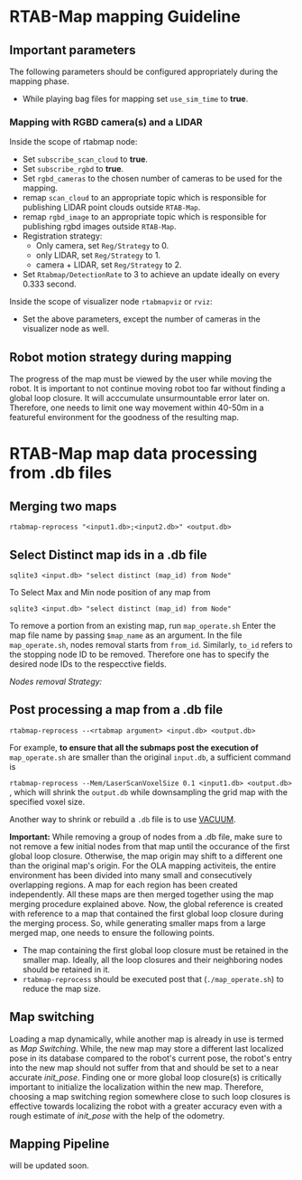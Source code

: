 
# RTAB-Map mapping Guideline

## Important parameters
The following parameters should be configured appropriately during the mapping phase.
* While playing bag files for mapping set `use_sim_time` to **true**.
### Mapping with RGBD camera(s) and a LIDAR
Inside the scope of rtabmap node:
* Set `subscribe_scan_cloud` to **true**.
* Set `subscribe_rgbd` to **true**.
* Set `rgbd_cameras` to the chosen number of cameras to be used for the mapping.
* remap `scan_cloud` to an appropriate topic which is responsible for publishing LIDAR point clouds outside `RTAB-Map`.
* remap `rgbd_image` to an appropriate topic which is responsible for publishing rgbd images outside `RTAB-Map`.
* Registration strategy:  
  * Only camera, set `Reg/Strategy` to 0.
  * only LIDAR, set `Reg/Strategy` to 1.
  * camera + LIDAR, set `Reg/Strategy` to 2.
* Set `Rtabmap/DetectionRate` to 3 to achieve an update ideally on every 0.333 second.
 
Inside the scope of visualizer node `rtabmapviz` or `rviz`:
* Set the above parameters, except the number of cameras in the visualizer node as well.

## Robot motion strategy during mapping
The progress of the map must be viewed by the user while moving the robot. It is important to not continue moving robot too far without finding a global loop closure. It will acccumulate unsurmountable error later on. Therefore, one needs to limit one way movement within 40-50m in a featureful environment for the goodness of the resulting map.
# RTAB-Map map data processing from .db files

## Merging two maps
`rtabmap-reprocess "<input1.db>;<input2.db>" <output.db>`
 
 ## Select Distinct map ids in a .db file

 `sqlite3 <input.db> "select distinct (map_id) from Node"`

 To  Select Max and Min node position of any map from 

`sqlite3 <input.db> "select distinct (map_id) from Node"`

 <!-- --- -->

 To remove a portion from an existing map,
 run `map_operate.sh`
 Enter the map file name by passing `$map_name` as an argument. In the file  `map_operate.sh`, nodes removal starts from `from_id`. Similarly, `to_id` refers to the stopping node ID to be removed. Therefore one has to specify the desired node IDs to the respecctive fields. 

*Nodes removal Strategy:*

 ## Post processing a map from a .db file
`rtabmap-reprocess --<rtabmap argument> <input.db> <output.db>`

For example, **to ensure that all the submaps post the execution of** `map_operate.sh` are smaller than the original `input.db`, a sufficient command is 

`rtabmap-reprocess --Mem/LaserScanVoxelSize 0.1 <input1.db> <output.db>`
, which will shrink the `output.db` while downsampling the grid map with the specified voxel size.

Another way to shrink or rebuild a `.db` file is to use [VACUUM](https://www.sqlite.org/lang_vacuum.html).

**Important:** While removing a group of nodes from a .db file, make sure to not remove a few initial nodes from that map until the occurance of the first global loop closure. Otherwise, the map origin may shift to a different one than the original map's origin. For the OLA mapping activiteis, the entire environment has been divided into many small and consecutively overlapping regions. A map for each region has been created independently. All these maps are then merged together using the map merging procedure explained above. Now, the global reference is created with reference to a map that contained the first global loop closure during the merging process. So, while generating smaller maps from a large merged map, one needs to ensure the following points.

* The map containing the first global loop closure must be retained in the smaller map. Ideally, all the loop closures and their neighboring nodes should be retained in it.
* `rtabmap-reprocess` should be executed post that (`./map_operate.sh`) to reduce the map size.

## Map switching

Loading a map dynamically, while another map is already in use is termed as *Map Switching*. While, the new map may store a different last localized pose in its database compared to the robot's current pose, the robot's entry into the new map should not suffer from that and should be set to a near accurate *init_pose*. Finding one or more global loop closure(s) is critically important to initialize the localization within the new map. Therefore, choosing a map switching region somewhere close to such loop closures is effective towards localizing the robot with a greater accuracy even with a rough estimate of *init_pose* with the help of the odometry.

## Mapping Pipeline

will be updated soon.
